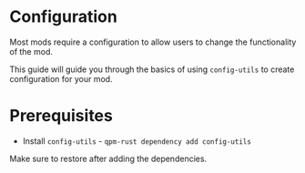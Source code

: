 # Configuration

Most mods require a configuration to allow users to change the functionality of the mod.

This guide will guide you through the basics of using `config-utils` to create configuration for your mod.

# Prerequisites

- Install `config-utils` - `qpm-rust dependency add config-utils`

Make sure to restore after adding the dependencies.
